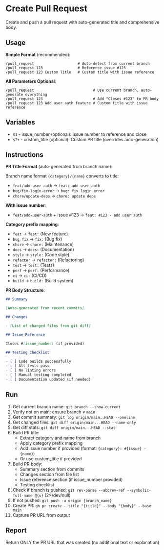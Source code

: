 # Create Pull Request

Create and push a pull request with auto-generated title and comprehensive body.

## Usage

**Simple Format** (recommended):
```
/pull_request                    # Auto-detect from current branch
/pull_request 123                # Reference issue #123
/pull_request 123 Custom Title   # Custom title with issue reference
```

**All Parameters Optional**:
```
/pull_request                           # Use current branch, auto-generate everything
/pull_request 123                       # Add "Closes #123" to PR body
/pull_request 123 Add user auth feature # Custom title with issue reference
```

## Variables

- `$1` - issue_number (optional): Issue number to reference and close
- `$2+` - custom_title (optional): Custom PR title (overrides auto-generation)

## Instructions

**PR Title Format** (auto-generated from branch name):

Branch name format `{category}/{name}` converts to title:
- `feat/add-user-auth` → `feat: add user auth`
- `bug/fix-login-error` → `bug: fix login error`
- `chore/update-deps` → `chore: update deps`

**With issue number**:
- `feat/add-user-auth` + issue #123 → `feat: #123 - add user auth`

**Category prefix mapping**:
- `feat` → `feat:` (New feature)
- `bug`, `fix` → `fix:` (Bug fix)
- `chore` → `chore:` (Maintenance)
- `docs` → `docs:` (Documentation)
- `style` → `style:` (Code style)
- `refactor` → `refactor:` (Refactoring)
- `test` → `test:` (Tests)
- `perf` → `perf:` (Performance)
- `ci` → `ci:` (CI/CD)
- `build` → `build:` (Build system)

**PR Body Structure**:

```markdown
## Summary

[Auto-generated from recent commits]

## Changes

- [List of changed files from git diff]

## Issue Reference

Closes #[issue_number] (if provided)

## Testing Checklist

- [ ] Code builds successfully
- [ ] All tests pass
- [ ] No linting errors
- [ ] Manual testing completed
- [ ] Documentation updated (if needed)
```

## Run

1. Get current branch name: `git branch --show-current`
2. Verify not on main: ensure branch ≠ `main`
3. Get commit summary: `git log origin/main..HEAD --oneline`
4. Get changed files: `git diff origin/main...HEAD --name-only`
5. Get diff stats: `git diff origin/main...HEAD --stat`
6. Build PR title:
   - Extract category and name from branch
   - Apply category prefix mapping
   - Add issue number if provided (format: `{category}: #{issue} - {name}`)
   - Or use custom_title if provided
7. Build PR body:
   - Summary section from commits
   - Changes section from file list
   - Issue reference section (if issue_number provided)
   - Testing checklist
8. Check if branch is pushed: `git rev-parse --abbrev-ref --symbolic-full-name @{u}` (2>/dev/null)
9. If not pushed: `git push -u origin {branch_name}`
10. Create PR: `gh pr create --title "{title}" --body "{body}" --base main`
11. Capture PR URL from output

## Report

Return ONLY the PR URL that was created (no additional text or explanation)
